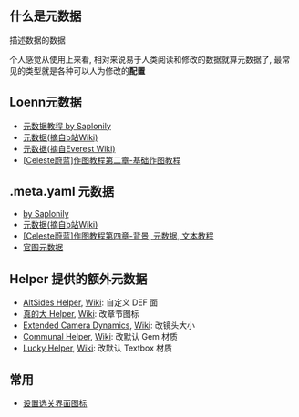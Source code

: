 ## 什么是元数据

描述数据的数据

个人感觉从使用上来看, 相对来说易于人类阅读和修改的数据就算元数据了, 最常见的类型就是各种可以人为修改的**配置**

## Loenn元数据

* [元数据教程 by Saplonily](https://saplonily.top/celeste_modding_tutorial/mapping/room_meta_text/#_3)
* [元数据(摘自b站Wiki)](https://wiki.biligame.com/celeste/%E5%85%83%E6%95%B0%E6%8D%AE)
* [元数据(摘自Everest Wiki)](https://github.com/EverestAPI/Resources/wiki/Map-Metadata)
* [[Celeste蔚蓝]作图教程第二章-基础作图教程](https://www.bilibili.com/video/BV1ze411V7Yb/?t=126)

## .meta.yaml 元数据

* [by Saplonily](https://saplonily.top/celeste_modding_tutorial/mapping/room_meta_text/#_5)
* [元数据(摘自b站Wiki)](https://wiki.biligame.com/celeste/%E5%85%83%E6%95%B0%E6%8D%AE#.meta.yaml_%E6%96%87%E4%BB%B6)
* [[Celeste蔚蓝]作图教程第四章-背景, 元数据, 文本教程](https://www.bilibili.com/video/BV1Av4y1D7a8/?t=149)
* [官图元数据](https://github.com/EverestAPI/Resources/wiki/Vanilla-Metadata)


## Helper 提供的额外元数据

* [AltSides Helper](https://gamebanana.com/mods/166210), [Wiki](https://github.com/l-Luna/AltSidesHelper/wiki): 自定义 DEF 面
* [真的大 Helper](https://gamebanana.com/mods/597196), [Wiki](https://github.com/kyfex-uwu/ReallyBigHelper/wiki/Using-ReallyBigHelper): 改章节图标
* [Extended Camera Dynamics](https://gamebanana.com/mods/548940), [Wiki](https://github.com/Ikersfletch/ExCameraDynamics/blob/main/README.md): 改镜头大小
* [Communal Helper](https://gamebanana.com/mods/53697), [Wiki](https://github.com/CommunalHelper/CommunalHelper/blob/db7b27060ebf64553e299fa1c98ab21534e360de/docs/Home.md#custom-textures): 改默认 Gem 材质
* [Lucky Helper](https://gamebanana.com/mods/553921), [Wiki](https://github.com/LuckyBoy-7/LuckyHelper/blob/main/README.md#metadata): 改默认 Textbox 材质

## 常用

* [设置选关界面图标](https://wiki.biligame.com/celeste/%E5%85%83%E6%95%B0%E6%8D%AE#overworld)
